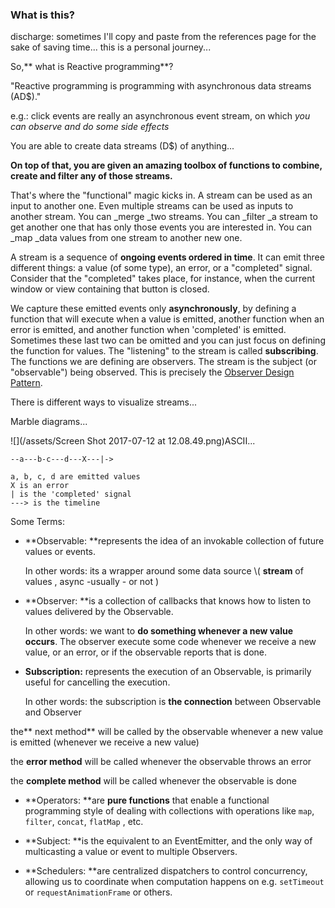 ### What is this?

discharge: sometimes I'll copy and paste from the references page for the sake of saving time... this is a personal journey...

So,** what is Reactive programming**?

"Reactive programming is programming with asynchronous data streams \(AD$\)."

e.g.: click events are really an asynchronous event stream, on which _you can observe and do some side effects_

You are able to create data streams \(D$\) of anything...

**On top of that, you are given an amazing toolbox of functions to combine, create and filter any of those streams.**

That's where the "functional" magic kicks in. A stream can be used as an input to another one. Even multiple streams can be used as inputs to another stream. You can \_merge \_two streams. You can \_filter \_a stream to get another one that has only those events you are interested in. You can \_map \_data values from one stream to another new one.

A stream is a sequence of **ongoing events ordered in time**. It can emit three different things: a value \(of some type\), an error, or a "completed" signal. Consider that the "completed" takes place, for instance, when the current window or view containing that button is closed.

We capture these emitted events only **asynchronously**, by defining a function that will execute when a value is emitted, another function when an error is emitted, and another function when 'completed' is emitted. Sometimes these last two can be omitted and you can just focus on defining the function for values. The "listening" to the stream is called **subscribing**. The functions we are defining are observers. The stream is the subject \(or "observable"\) being observed. This is precisely the [Observer Design Pattern](https://en.wikipedia.org/wiki/Observer_pattern).

There is different ways to visualize streams...

Marble diagrams...

![](/assets/Screen Shot 2017-07-12 at 12.08.49.png)ASCII...

```
--a---b-c---d---X---|->

a, b, c, d are emitted values
X is an error
| is the 'completed' signal
---> is the timeline
```

Some Terms:

* **Observable: **represents the idea of an invokable collection of future values or events.

  In other words: its a wrapper around some data source \\( **stream** of values , async -usually - or not \)

* **Observer: **is a collection of callbacks that knows how to listen to values delivered by the Observable.

  In other words: we want to **do something whenever a new value occurs**. The observer execute some code whenever we receive a new value, or an error, or if the observable reports that is done.

* **Subscription:** represents the execution of an Observable, is primarily useful for cancelling the execution.

  In other words: the subscription is **the connection** between Observable and Observer

the** next method** will be called by the observable whenever a new value is emitted \(whenever we receive a new value\)

the **error method** will be called whenever the observable throws an error

the **complete method** will be called whenever the observable is done

* **Operators: **are **pure functions** that enable a functional programming style of dealing with collections with operations like `map`, `filter`, `concat`, `flatMap` , etc.

* **Subject: **is the equivalent to an EventEmitter, and the only way of multicasting a value or event to multiple Observers.

* **Schedulers: **are centralized dispatchers to control concurrency, allowing us to coordinate when computation happens on e.g. `setTimeout` or `requestAnimationFrame` or others.



